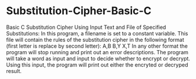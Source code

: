 # Substitution-Cipher-Basic-C
Basic C Substitution Cipher Using Input Text and File of Specified Substitutions:
In this program, a filename is set to a constant variable. 
This file will contain the rules of the substitution cipher in the following format (first letter is replace by second letter): 
A,B
B,Y 
X,T
In any other format the program will stop running and print out an error descriptions. 
The program will take a word as input and input to decide whether to encrypt or decrypt. 
Using this input, the program will print out either the encryted or decryped result.
